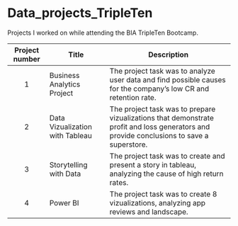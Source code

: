 # Data_projects_TripleTen
Projects I worked on while attending the BIA TripleTen Bootcamp.


| Project number | Title | Description |
| :-----------: | ----------- |----------- |
| 1 | Business Analytics Project | The project task was to analyze user data and find possible causes for the company’s low CR and retention rate. |
| 2 | Data Vizualization with Tableau | The project task was to prepare vizualizations that demonstrate profit and loss generators and provide conclusions to save a superstore. |
| 3 | Storytelling with Data | The project task was to create and present a story in tableau, analyzing the cause of high return rates. |
| 4 | Power BI  | The project task was to create 8 vizualizations, analyzing app reviews and landscape. |
